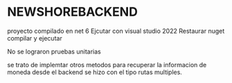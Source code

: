 # NEWSHOREBACKEND

proyecto compilado en net 6
Ejcutar con visual studio 2022 
Restaurar nuget
compilar y ejecutar

No se lograron pruebas unitarias

se trato de implemtar otros metodos para recuperar la informacion de moneda desde el backend
se hizo con el tipo rutas multiples.